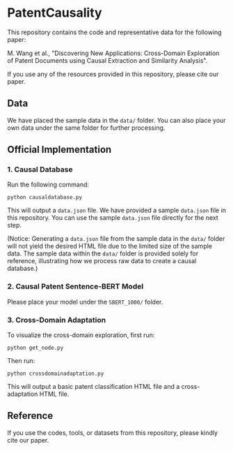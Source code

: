 # PatentCausality

This repository contains the code and representative data for the following paper:

M. Wang et al., "Discovering New Applications: Cross-Domain Exploration of Patent Documents using Causal Extraction and Similarity Analysis".

If you use any of the resources provided in this repository, please cite our paper.

## Data

We have placed the sample data in the `data/` folder. You can also place your own data under the same folder for further processing.

## Official Implementation

### 1. Causal Database

Run the following command:

```
python causaldatabase.py
```

This will output a `data.json` file. We have provided a sample `data.json` file in this repository. You can use the sample `data.json` file directly for the next step.

(Notice: Generating a `data.json` file from the sample data in the `data/` folder will not yield the desired HTML file due to the limited size of the sample data. The sample data within the `data/` folder is provided solely for reference, illustrating how we process raw data to create a causal database.)

### 2. Causal Patent Sentence-BERT Model

Please place your model under the `SBERT_1000/` folder.

### 3. Cross-Domain Adaptation

To visualize the cross-domain exploration, first run:

```
python get_node.py
```

Then run:

```
python crossdomainadaptation.py
```

This will output a basic patent classification HTML file and a cross-adaptation HTML file. 
## Reference

If you use the codes, tools, or datasets from this repository, please kindly cite our paper.

